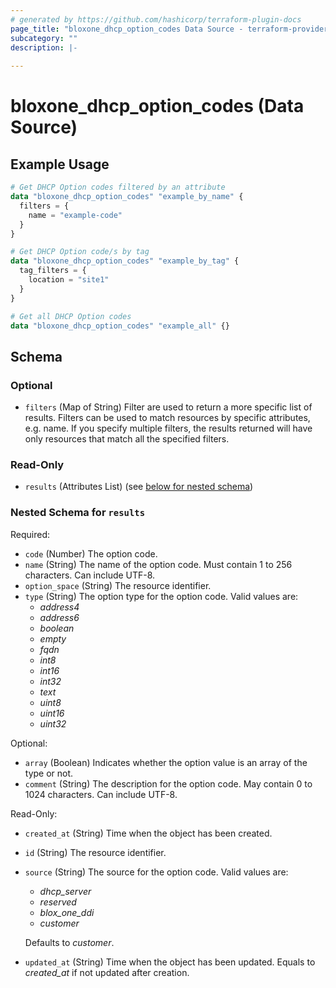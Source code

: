 ```yaml
---
# generated by https://github.com/hashicorp/terraform-plugin-docs
page_title: "bloxone_dhcp_option_codes Data Source - terraform-provider-bloxone"
subcategory: ""
description: |-
  
---
```


# bloxone_dhcp_option_codes (Data Source)



## Example Usage

```terraform
# Get DHCP Option codes filtered by an attribute
data "bloxone_dhcp_option_codes" "example_by_name" {
  filters = {
    name = "example-code"
  }
}

# Get DHCP Option code/s by tag
data "bloxone_dhcp_option_codes" "example_by_tag" {
  tag_filters = {
    location = "site1"
  }
}

# Get all DHCP Option codes
data "bloxone_dhcp_option_codes" "example_all" {}
```

<!-- schema generated by tfplugindocs -->
## Schema

### Optional

- `filters` (Map of String) Filter are used to return a more specific list of results. Filters can be used to match resources by specific attributes, e.g. name. If you specify multiple filters, the results returned will have only resources that match all the specified filters.

### Read-Only

- `results` (Attributes List) (see [below for nested schema](#nestedatt--results))

<a id="nestedatt--results"></a>
### Nested Schema for `results`

Required:

- `code` (Number) The option code.
- `name` (String) The name of the option code. Must contain 1 to 256 characters. Can include UTF-8.
- `option_space` (String) The resource identifier.
- `type` (String) The option type for the option code. Valid values are:
  * _address4_
  * _address6_
  * _boolean_
  * _empty_
  * _fqdn_
  * _int8_
  * _int16_
  * _int32_
  * _text_
  * _uint8_
  * _uint16_
  * _uint32_

Optional:

- `array` (Boolean) Indicates whether the option value is an array of the type or not.
- `comment` (String) The description for the option code. May contain 0 to 1024 characters. Can include UTF-8.

Read-Only:

- `created_at` (String) Time when the object has been created.
- `id` (String) The resource identifier.
- `source` (String) The source for the option code. Valid values are:
  * _dhcp_server_
  * _reserved_
  * _blox_one_ddi_
  * _customer_

  Defaults to _customer_.
- `updated_at` (String) Time when the object has been updated. Equals to _created_at_ if not updated after creation.
